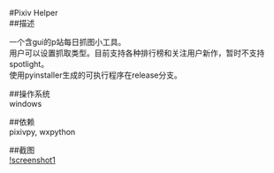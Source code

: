 #Pixiv Helper   
##描述  

一个含gui的p站每日抓图小工具。  
用户可以设置抓取类型。目前支持各种排行榜和关注用户新作，暂时不支持spotlight。  
使用pyinstaller生成的可执行程序在release分支。  

##操作系统  
windows  

##依赖  
pixivpy, wxpython  

##截图  
[!screenshot1](screenshot1.png)
